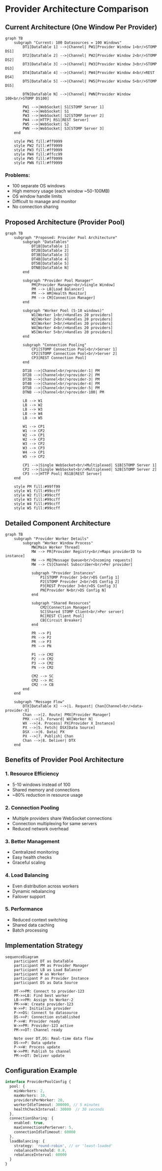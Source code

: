 # Provider Architecture Comparison

## Current Architecture (One Window Per Provider)

```mermaid
graph TB
    subgraph "Current: 100 Datasources = 100 Windows"
        DT1[DataTable 1] -->|Channel| PW1[Provider Window 1<br/>STOMP DS1]
        DT2[DataTable 2] -->|Channel| PW2[Provider Window 2<br/>STOMP DS2]
        DT3[DataTable 3] -->|Channel| PW3[Provider Window 3<br/>STOMP DS3]
        DT4[DataTable 4] -->|Channel| PW4[Provider Window 4<br/>REST DS4]
        DT5[DataTable 5] -->|Channel| PW5[Provider Window 5<br/>STOMP DS5]
        
        DTN[DataTable N] -->|Channel| PWN[Provider Window 100<br/>STOMP DS100]
        
        PW1 -->|WebSocket| S1[STOMP Server 1]
        PW2 -->|WebSocket| S1
        PW3 -->|WebSocket| S2[STOMP Server 2]
        PW4 -->|HTTP| RS1[REST Server]
        PW5 -->|WebSocket| S2
        PWN -->|WebSocket| S3[STOMP Server 3]
    end
    
    style PW1 fill:#ff9999
    style PW2 fill:#ff9999
    style PW3 fill:#ff9999
    style PW4 fill:#ffcc99
    style PW5 fill:#ff9999
    style PWN fill:#ff9999
```

### Problems:
- 100 separate OS windows
- High memory usage (each window ~50-100MB)
- OS window handle limits
- Difficult to manage and monitor
- No connection sharing

## Proposed Architecture (Provider Pool)

```mermaid
graph TB
    subgraph "Proposed: Provider Pool Architecture"
        subgraph "DataTables"
            DT1B[DataTable 1]
            DT2B[DataTable 2]
            DT3B[DataTable 3]
            DT4B[DataTable 4]
            DT5B[DataTable 5]
            DTNB[DataTable N]
        end
        
        subgraph "Provider Pool Manager"
            PM[Provider Manager<br/>Single Window]
            PM --> LB[Load Balancer]
            PM --> HM[Health Monitor]
            PM --> CM[Connection Manager]
        end
        
        subgraph "Worker Pool (5-10 windows)"
            W1[Worker 1<br/>Handles 20 providers]
            W2[Worker 2<br/>Handles 20 providers]
            W3[Worker 3<br/>Handles 20 providers]
            W4[Worker 4<br/>Handles 20 providers]
            W5[Worker 5<br/>Handles 20 providers]
        end
        
        subgraph "Connection Pooling"
            CP1[STOMP Connection Pool<br/>Server 1]
            CP2[STOMP Connection Pool<br/>Server 2]
            CP3[REST Connection Pool]
        end
        
        DT1B -->|Channel<br/>provider-1| PM
        DT2B -->|Channel<br/>provider-2| PM
        DT3B -->|Channel<br/>provider-3| PM
        DT4B -->|Channel<br/>provider-4| PM
        DT5B -->|Channel<br/>provider-5| PM
        DTNB -->|Channel<br/>provider-100| PM
        
        LB --> W1
        LB --> W2
        LB --> W3
        LB --> W4
        LB --> W5
        
        W1 --> CP1
        W1 --> CP2
        W2 --> CP1
        W2 --> CP3
        W3 --> CP2
        W3 --> CP3
        W4 --> CP1
        W5 --> CP2
        
        CP1 -->|Single WebSocket<br/>Multiplexed| S1B[STOMP Server 1]
        CP2 -->|Single WebSocket<br/>Multiplexed| S2B[STOMP Server 2]
        CP3 -->|HTTP Pool| RS1B[REST Server]
    end
    
    style PM fill:#99ff99
    style W1 fill:#99ccff
    style W2 fill:#99ccff
    style W3 fill:#99ccff
    style W4 fill:#99ccff
    style W5 fill:#99ccff
```

## Detailed Component Architecture

```mermaid
graph TB
    subgraph "Provider Worker Details"
        subgraph "Worker Window Process"
            MW[Main Worker Thread]
            MW --> PR[Provider Registry<br/>Maps providerID to instance]
            MW --> MQ[Message Queue<br/>Incoming requests]
            MW --> CS[Channel Subscriber<br/>Per provider]
            
            subgraph "Provider Instances"
                P1[STOMP Provider 1<br/>DS Config 1]
                P2[STOMP Provider 2<br/>DS Config 2]
                P3[REST Provider 3<br/>DS Config 3]
                PN[Provider N<br/>DS Config N]
            end
            
            subgraph "Shared Resources"
                CM2[Connection Manager]
                SC[Shared STOMP Client<br/>Per server]
                RC[REST Client Pool]
                CB[Circuit Breaker]
            end
            
            PR --> P1
            PR --> P2
            PR --> P3
            PR --> PN
            
            P1 --> CM2
            P2 --> CM2
            P3 --> CM2
            PN --> CM2
            
            CM2 --> SC
            CM2 --> RC
            CM2 --> CB
        end
    end
    
    subgraph "Message Flow"
        DTX[DataTable X] -->|1. Request| Chan[Channel<br/>data-provider-X]
        Chan -->|2. Route| PMX[Provider Manager]
        PMX -->|3. Forward| WX[Worker N]
        WX -->|4. Process| PX[Provider X Instance]
        PX -->|5. Fetch| DSX[Data Source]
        DSX -->|6. Data| PX
        PX -->|7. Publish| Chan
        Chan -->|8. Deliver| DTX
    end
```

## Benefits of Provider Pool Architecture

### 1. **Resource Efficiency**
- 5-10 windows instead of 100
- Shared memory and connections
- ~80% reduction in resource usage

### 2. **Connection Pooling**
- Multiple providers share WebSocket connections
- Connection multiplexing for same servers
- Reduced network overhead

### 3. **Better Management**
- Centralized monitoring
- Easy health checks
- Graceful scaling

### 4. **Load Balancing**
- Even distribution across workers
- Dynamic rebalancing
- Failover support

### 5. **Performance**
- Reduced context switching
- Shared data caching
- Batch processing

## Implementation Strategy

```mermaid
sequenceDiagram
    participant DT as DataTable
    participant PM as Provider Manager
    participant LB as Load Balancer
    participant W as Worker
    participant P as Provider Instance
    participant DS as Data Source
    
    DT->>PM: Connect to provider-123
    PM->>LB: Find best worker
    LB->>PM: Assign to Worker-2
    PM->>W: Create provider-123
    W->>P: Initialize provider
    P->>DS: Connect to datasource
    DS->>P: Connection established
    P->>W: Provider ready
    W->>PM: Provider-123 active
    PM->>DT: Channel ready
    
    Note over DT,DS: Real-time data flow
    DS->>P: Data update
    P->>W: Process update
    W->>PM: Publish to channel
    PM->>DT: Deliver update
```

## Configuration Example

```typescript
interface ProviderPoolConfig {
  pool: {
    minWorkers: 2,
    maxWorkers: 10,
    providersPerWorker: 20,
    workerIdleTimeout: 300000, // 5 minutes
    healthCheckInterval: 30000  // 30 seconds
  },
  connectionSharing: {
    enabled: true,
    maxConnectionsPerServer: 5,
    connectionIdleTimeout: 60000
  },
  loadBalancing: {
    strategy: 'round-robin', // or 'least-loaded'
    rebalanceThreshold: 0.8,
    rebalanceInterval: 60000
  }
}
```